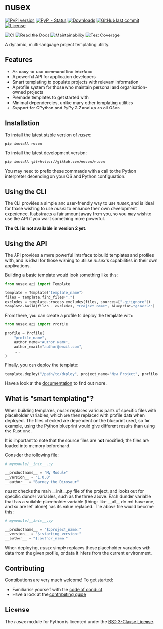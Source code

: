 # nusex

[![PyPi version](https://img.shields.io/pypi/v/nusex.svg)](https://pypi.python.org/pypi/nusex/)
[![PyPI - Status](https://img.shields.io/pypi/status/nusex)](https://pypi.python.org/pypi/nusex/)
[![Downloads](https://pepy.tech/badge/nusex)](https://pepy.tech/project/nusex)
[![GitHub last commit](https://img.shields.io/github/last-commit/nusex/nusex)](https://github.com/nusex/nusex)
[![License](https://img.shields.io/github/license/nusex/nusex.svg)](https://github.com/nusex/nusex/blob/main/LICENSE)

[![CI](https://github.com/nusex/nusex/actions/workflows/ci.yml/badge.svg)](https://github.com/nusex/nusex/actions/workflows/ci.yml)
[![Read the Docs](https://img.shields.io/readthedocs/nusex)](https://nusex.readthedocs.io/en/latest/index.html)
[![Maintainability](https://api.codeclimate.com/v1/badges/5122e8a19a45b39f8945/maintainability)](https://codeclimate.com/github/nusex/nusex/maintainability)
[![Test Coverage](https://api.codeclimate.com/v1/badges/5122e8a19a45b39f8945/test_coverage)](https://codeclimate.com/github/nusex/nusex/test_coverage)

A dynamic, multi-language project templating utility.

## Features

* An easy-to-use command-line interface
* A powerful API for application developers
* Smart templating to populate projects with relevant information
* A profile system for those who maintain personal and organisation-owned projects
* Premade templates to get started with
* Minimal dependencies, unlike many other templating utilities
* Support for CPython and PyPy 3.7 and up on all OSes

## Installation

To install the latest stable version of *nusex*:

```sh
pip install nusex
```

To install the latest development version:

```sh
pip install git+https://github.com/nusex/nusex
```

You may need to prefix these commands with a call to the Python interpreter
depending on your OS and Python configuration.

## Using the CLI

The CLI provides a simple and user-friendly way to use *nusex*, and is ideal for
those wishing to use *nusex* to enhance their own development experience. It
abstracts a fair amount away from you, so you may wish to use the API if you
want something more powerful.

**The CLI is not available in version 2 yet.**

## Using the API

The API provides a more powerful interface to build templates and profiles
with, and is ideal for those wishing to utilise *nusex*'s capabilities in their
own applications.

Building a basic template would look something like this:

```py
from nusex.api import Template

template = Template("template_name")
files = template.find_files(".")
excludes = template.process_excludes(files, sources=[".gitignore"])
template.build(files - excludes, "Project Name", blueprint="generic")
```

From there, you can create a profile to deploy the template with:

```py
from nusex.api import Profile

profile = Profile(
    "profile_name",
    author_name="Author Name",
    author_email="author@email.com",
    ...
)
```

Finally, you can deploy the template:

```py
template.deploy("/path/to/deploy", project_name="New Project", profile=profile)
```

Have a look at the [documentation](https://nusex.readthedocs.io) to find out more.

## What is "smart templating"?

When building templates, *nusex* replaces various parts of specific files with placeholder variables, which are then replaced with profile data when deployed. The files checked are dependent on the blueprint used, so for example, using the Python blueprint would give different results than using the Rust one.

It is important to note that the source files are **not** modified; the files are loaded into memory beforehand.

Consider the following file:

```py
# mymodule/__init__.py

__productname__ = "My Module"
__version__ = "1.0.0"
__author__ = "Barney the Dinosaur"
```

*nusex* checks the main \_\_init\_\_.py file of the project, and looks out for specific dunder variables, such as the three above. Each dunder variable that has a suitable placeholder variable (things like \_\_all\_\_ do not have one, and so are left alone) has its value replaced. The above file would become this:

```py
# mymodule/__init__.py

__productname__ = "$:project_name:"
__version__ = "$:starting_version:"
__author__ = "$:author_name:"
```

When deploying, *nusex* simply replaces these placeholder variables with data from the given profile, or data it infers from the current environment.

## Contributing

Contributions are very much welcome! To get started:

* Familiarise yourself with the [code of conduct](https://github.com/nusex/nusex/blob/main/CODE_OF_CONDUCT.md)
* Have a look at the [contributing guide](https://github.com/nusex/nusex/blob/main/CONTRIBUTING.md)

## License

The *nusex* module for Python is licensed under the [BSD 3-Clause License](https://github.com/nusex/nusex/blob/main/LICENSE).
